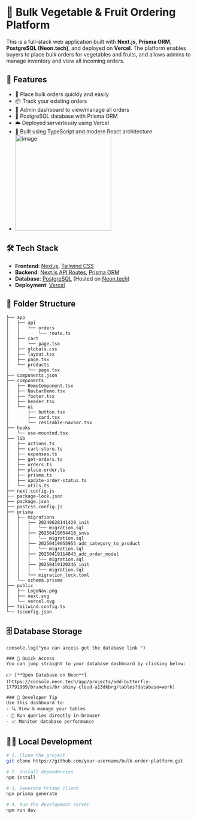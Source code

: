 # 🥦 Bulk Vegetable & Fruit Ordering Platform

This is a full-stack web application built with **Next.js**, **Prisma ORM**, **PostgreSQL (Neon.tech)**, and deployed on **Vercel**. The platform enables buyers to place bulk orders for vegetables and fruits, and allows admins to manage inventory and view all incoming orders.

## 🚀 Features

- 🛒 Place bulk orders quickly and easily
- 📦 Track your existing orders
- 🔐 Admin dashboard to view/manage all orders
- 💾 PostgreSQL database with Prisma ORM
- ☁️ Deployed serverlessly using Vercel
- 🎯 Built using TypeScript and modern React architecture
- <img width="256" alt="image" src="https://github.com/user-attachments/assets/d4a5f194-6432-43b4-95c9-0386297896ef" />



## 🛠 Tech Stack

- **Frontend**: [Next.js](https://nextjs.org/), [Tailwind CSS](https://tailwindcss.com/)
- **Backend**: [Next.js API Routes](https://nextjs.org/docs/api-routes/introduction), [Prisma ORM](https://www.prisma.io/)
- **Database**: [PostgreSQL](https://www.postgresql.org/) (Hosted on [Neon.tech](https://neon.tech/))
- **Deployment**: [Vercel](https://vercel.com/)

## 📁 Folder Structure
```
├── app
│   ├── api
│   │   └── orders
│   │       └── route.ts
│   ├── cart
│   │   └── page.tsx
│   ├── globals.css
│   ├── layout.tsx
│   ├── page.tsx
│   └── products
│       └── page.tsx
├── components.json
├── components
│   ├── HomeComponent.tsx
│   ├── NavbarDemo.tsx
│   ├── footer.tsx
│   ├── header.tsx
│   └── ui
│       ├── button.tsx
│       ├── card.tsx
│       └── resizable-navbar.tsx
├── hooks
│   └── use-mounted.tsx
├── lib
│   ├── actions.ts
│   ├── cart-store.ts
│   ├── expenses.ts
│   ├── get-orders.ts
│   ├── orders.ts
│   ├── place-order.ts
│   ├── prisma.ts
│   ├── update-order-status.ts
│   └── utils.ts
├── next.config.js
├── package-lock.json
├── package.json
├── postcss.config.js
├── prisma
│   ├── migrations
│   │   ├── 20240628141429_init
│   │   │   └── migration.sql
│   │   ├── 20250419054418_snvs
│   │   │   └── migration.sql
│   │   ├── 20250419055955_add_category_to_product
│   │   │   └── migration.sql
│   │   ├── 20250419114843_add_order_model
│   │   │   └── migration.sql
│   │   ├── 20250419120246_init
│   │   │   └── migration.sql
│   │   └── migration_lock.toml
│   └── schema.prisma
├── public
│   ├── LogoNav.png
│   ├── next.svg
│   └── vercel.svg
├── tailwind.config.ts
└── tsconfig.json
```




## 🗄️ Database Storage
 ```
console.log("you can access get the database link ")

### 🔗 Quick Access  
You can jump straight to your database dashboard by clicking below:

👉 [**Open Database on Neon**](https://console.neon.tech/app/projects/odd-butterfly-17791909/branches/br-shiny-cloud-a13dkbrg/tables?database=work)

### 🧠 Developer Tip  
Use this dashboard to:
- 🔍 View & manage your tables  
- 🧪 Run queries directly in-browser  
- 📈 Monitor database performance  
```


## 🧑‍💻 Local Development

```bash
# 1. Clone the project
git clone https://github.com/your-username/bulk-order-platform.git

# 2. Install dependencies
npm install

# 3. Generate Prisma client
npx prisma generate

# 4. Run the development server
npm run dev
